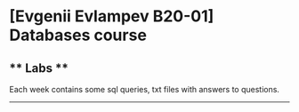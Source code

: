 # [Evgenii Evlampev B20-01] **Databases course**

## ** Labs **

Each week contains some sql queries, txt files with answers to questions.
***
